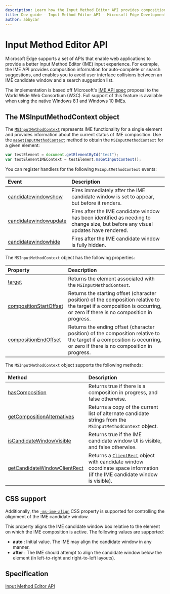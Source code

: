 ```yaml
---
description: Learn how the Input Method Editor API provides composition information for auto-complete or search suggestions, and enables you to avoid user interface collisions.
title: Dev guide - Input Method Editor API - Microsoft Edge Development
author: abbycar
---
```


# Input Method Editor API


Microsoft Edge supports a set of APIs that enable web applications to provide a better Input Method Editor (IME) input experience. For example, the IME API provides composition information for auto-complete or search suggestions, and enables you to avoid user interface collisions between an IME candidate window and a search suggestion list.

The implementation is based off Microsoft's [IME API spec](https://www.w3.org/TR/ime-api/) proposal to the World Wide Web Consortium (W3C). Full support of this feature is available when using the native Windows 8.1 and Windows 10 IMEs.


## The MSInputMethodContext object

The [`MSInputMethodContext`](https://msdn.microsoft.com/library/Dn433247) represents IME functionality for a single element and provides information about the current status of IME composition. Use the [`msGetInputMethodContext`](https://msdn.microsoft.com/library/Dn433245) method to obtain the `MSInputMethodContext` for a given element:

```javascript
var testElement = document.getElementById("test");
var testElementIMEContext = testElement.msGetInputContext();
```

You can register handlers for the following `MSInputMethodContext` events:

Event | Description
:------ | :--------
[candidatewindowshow](https://msdn.microsoft.com/library/Dn433247) | Fires immediately after the IME candidate window is set to appear, but before it renders.
[candidatewindowupdate](https://msdn.microsoft.com/library/Dn433247) | Fires after the IME candidate window has been identified as needing to change size, but before any visual updates have rendered.
[candidatewindowhide](https://msdn.microsoft.com/library/Dn433247) | Fires after the IME candidate window is fully hidden.


The `MSInputMethodContext` object has the following properties:

Property | Description
:-------- | :---------
[target](https://msdn.microsoft.com/library/Dn433247) | Returns the element associated with the `MSInputMethodContext`.
[compositionStartOffset](https://msdn.microsoft.com/library/Dn433247) | Returns the starting offset (character position) of the composition relative to the target if a composition is occurring, or zero if there is no composition in progress.
[compositionEndOffset](https://msdn.microsoft.com/library/Dn433247) | Returns the ending offset (character position) of the composition relative to the target if a composition is occurring, or zero if there is no composition in progress.



The `MSInputMethodContext` object supports the following methods:

Method | Description
:------- | :------------
[hasComposition](https://msdn.microsoft.com/library/Dn433247) | Returns true if there is a composition in progress, and false otherwise.
[getCompositionAlternatives](https://msdn.microsoft.com/library/Dn433247) | Returns a copy of the current list of alternate candidate strings from the `MSInputMethodContext` object.
[isCandidateWindowVisible](https://msdn.microsoft.com/library/Dn433247) | Returns true if the IME candidate window UI is visible, and false otherwise.
[getCandidateWindowClientRect](https://msdn.microsoft.com/library/Dn433247) | Returns a [`ClientRect`](https://msdn.microsoft.com/library/Hh826029) object with candidate window coordinate space information (if the IME candidate window is visible).


## CSS support

Additionally, the [`-ms-ime-align`](https://msdn.microsoft.com/library/Dn433242) CSS property is supported for controlling the alignment of the IME candidate window. 

This property aligns the IME candidate window box relative to the element on which the IME composition is active. The following values are supported:
* **auto** : Initial value. The IME may align the candidate window in any manner.
* **after** : The IME should attempt to align the candidate window below the element (in left-to-right and right-to-left layouts).







## Specification

[Input Method Editor API](https://www.w3.org/TR/ime-api/)
